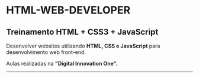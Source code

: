 # HTML-WEB-DEVELOPER
## Treinamento HTML + CSS3 + JavaScript

Desenvolver websites utilizando __HTML, CSS e JavaScript__ para desenvolvimento web front-end.

Aulas realizadas na **"Digital Innovation One".** 
___
 
